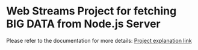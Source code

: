# Web Streams Project for fetching BIG DATA from Node.js Server

Please refer to the documentation for more details:
[Project explanation link](https://ultimate.codes/blog/web-streams-for-rendering-large-ammount-of-data-on-the-browser-without-crashing)